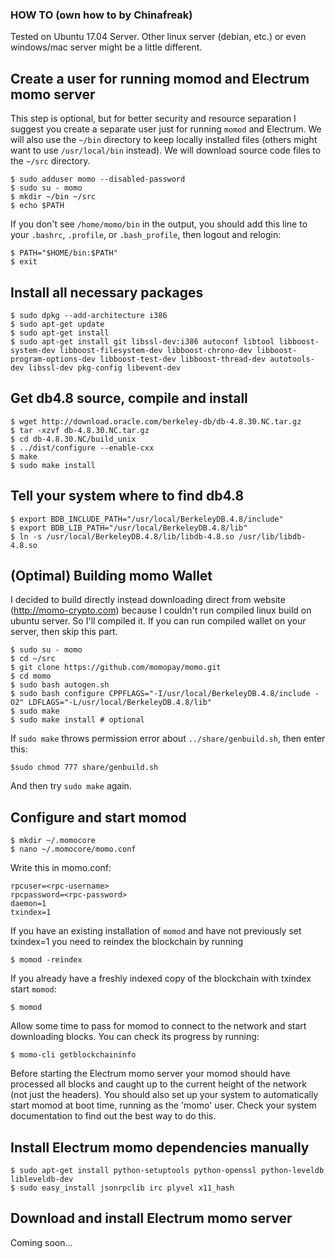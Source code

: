 ### HOW TO (own how to by Chinafreak)

Tested on Ubuntu 17.04 Server. Other linux server (debian, etc.) or even windows/mac server might be a little different.

## Create a user for running momod and Electrum momo server

This step is optional, but for better security and resource separation I
suggest you create a separate user just for running `momod` and Electrum.
We will also use the `~/bin` directory to keep locally installed files
(others might want to use `/usr/local/bin` instead). We will download source
code files to the `~/src` directory.

    $ sudo adduser momo --disabled-password
    $ sudo su - momo
    $ mkdir ~/bin ~/src
    $ echo $PATH

If you don't see `/home/momo/bin` in the output, you should add this line
to your `.bashrc`, `.profile`, or `.bash_profile`, then logout and relogin:

    $ PATH="$HOME/bin:$PATH"
    $ exit


## Install all necessary packages
    $ sudo dpkg --add-architecture i386
    $ sudo apt-get update
    $ sudo apt-get install
    $ sudo apt-get install git libssl-dev:i386 autoconf libtool libboost-system-dev libboost-filesystem-dev libboost-chrono-dev libboost-program-options-dev libboost-test-dev libboost-thread-dev autotools-dev libssl-dev pkg-config libevent-dev


## Get db4.8 source, compile and install

    $ wget http://download.oracle.com/berkeley-db/db-4.8.30.NC.tar.gz
    $ tar -xzvf db-4.8.30.NC.tar.gz
    $ cd db-4.8.30.NC/build_unix
    $ ../dist/configure --enable-cxx
    $ make
    $ sudo make install


## Tell your system where to find db4.8

    $ export BDB_INCLUDE_PATH="/usr/local/BerkeleyDB.4.8/include"
    $ export BDB_LIB_PATH="/usr/local/BerkeleyDB.4.8/lib"
    $ ln -s /usr/local/BerkeleyDB.4.8/lib/libdb-4.8.so /usr/lib/libdb-4.8.so


## (Optimal) Building momo Wallet 
I decided to build directly instead downloading direct from website (http://momo-crypto.com) because I couldn't run compiled linux build on ubuntu server. So I'll compiled it. If you can run compiled wallet on your server, then skip this part.

    $ sudo su - momo
    $ cd ~/src
    $ git clone https://github.com/momopay/momo.git
    $ cd momo
    $ sudo bash autogen.sh
    $ sudo bash configure CPPFLAGS="-I/usr/local/BerkeleyDB.4.8/include -O2" LDFLAGS="-L/usr/local/BerkeleyDB.4.8/lib"
    $ sudo make
    $ sudo make install # optional

If ```sudo make``` throws permission error about ```../share/genbuild.sh```, then enter this:

    $sudo chmod 777 share/genbuild.sh

And then try ```sudo make```  again.

## Configure and start momod
    $ mkdir ~/.momocore
    $ nano ~/.momocore/momo.conf

Write this in momo.conf:

    rpcuser=<rpc-username>
    rpcpassword=<rpc-password>
    daemon=1
    txindex=1

If you have an existing installation of ```momod``` and have not previously set txindex=1 you need to reindex the blockchain by running

    $ momod -reindex

If you already have a freshly indexed copy of the blockchain with txindex start ```momod```:

    $ momod

Allow some time to pass for momod to connect to the network and start downloading blocks. You can check its progress by running:

    $ momo-cli getblockchaininfo

Before starting the Electrum momo server your momod should have processed all blocks and caught up to the current height of the network (not just the headers). You should also set up your system to automatically start momod at boot time, running as the 'momo' user. Check your system documentation to find out the best way to do this.

##  Install Electrum momo dependencies manually
    $ sudo apt-get install python-setuptools python-openssl python-leveldb libleveldb-dev
    $ sudo easy_install jsonrpclib irc plyvel x11_hash

## Download and install Electrum momo server

Coming soon...
